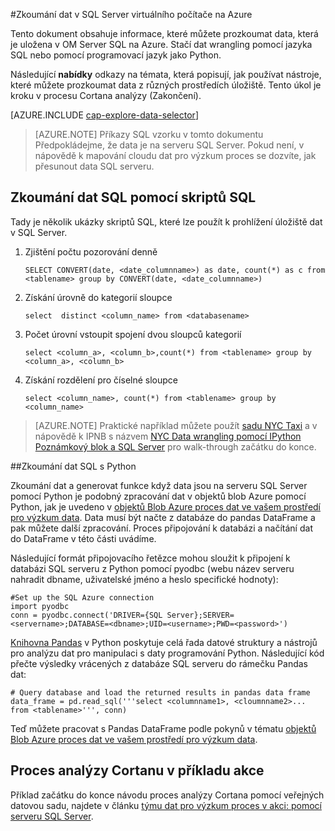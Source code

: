 <properties 
    pageTitle="Zkoumání dat v SQL Server virtuálního počítače na Azure | Microsoft Azure" 
    description="Jak zkoumat data, která je uložena v OM Server SQL na Azure." 
    services="machine-learning" 
    documentationCenter="" 
    authors="bradsev" 
    manager="jhubbard" 
    editor="cgronlun" />

<tags 
    ms.service="machine-learning" 
    ms.workload="data-services" 
    ms.tgt_pltfrm="na" 
    ms.devlang="na" 
    ms.topic="article" 
    ms.date="09/13/2016" 
    ms.author="bradsev" /> 

#<a name="explore-data-in-sql-server-virtual-machine-on-azure"></a>Zkoumání dat v SQL Server virtuálního počítače na Azure


Tento dokument obsahuje informace, které můžete prozkoumat data, která je uložena v OM Server SQL na Azure. Stačí dat wrangling pomocí jazyka SQL nebo pomocí programovací jazyk jako Python.

Následující **nabídky** odkazy na témata, která popisují, jak používat nástroje, které můžete prozkoumat data z různých prostředích úložiště. Tento úkol je kroku v procesu Cortana analýzy (Zakončení).

[AZURE.INCLUDE [cap-explore-data-selector](../../includes/cap-explore-data-selector.md)]


> [AZURE.NOTE] Příkazy SQL vzorku v tomto dokumentu Předpokládejme, že data je na serveru SQL Server. Pokud není, v nápovědě k mapování cloudu dat pro výzkum proces se dozvíte, jak přesunout data SQL serveru.



## <a name="sql-dataexploration"></a>Zkoumání dat SQL pomocí skriptů SQL

Tady je několik ukázky skriptů SQL, které lze použít k prohlížení úložiště dat v SQL Server.

1. Zjištění počtu pozorování denně

    `SELECT CONVERT(date, <date_columnname>) as date, count(*) as c from <tablename> group by CONVERT(date, <date_columnname>)` 

2. Získání úrovně do kategorií sloupce

    `select  distinct <column_name> from <databasename>`

3. Počet úrovní vstoupit spojení dvou sloupců kategorií 

    `select <column_a>, <column_b>,count(*) from <tablename> group by <column_a>, <column_b>`

4. Získání rozdělení pro číselné sloupce

    `select <column_name>, count(*) from <tablename> group by <column_name>`

> [AZURE.NOTE] Praktické například můžete použít [sadu NYC Taxi](http://www.andresmh.com/nyctaxitrips/) a v nápovědě k IPNB s názvem [NYC Data wrangling pomocí IPython Poznámkový blok a SQL Server](https://github.com/Azure/Azure-MachineLearning-DataScience/blob/master/Misc/DataScienceProcess/iPythonNotebooks/machine-Learning-data-science-process-sql-walkthrough.ipynb) pro walk-through začátku do konce.

##<a name="python"></a>Zkoumání dat SQL s Python

Zkoumání dat a generovat funkce když data jsou na serveru SQL Server pomocí Python je podobný zpracování dat v objektů blob Azure pomocí Python, jak je uvedeno v [objektů Blob Azure proces dat ve vašem prostředí pro výzkum data](machine-learning-data-science-process-data-blob.md). Data musí být načte z databáze do pandas DataFrame a pak můžete další zpracování. Proces připojování k databázi a načítání dat do DataFrame v této části uvádíme.

Následující formát připojovacího řetězce mohou sloužit k připojení k databázi SQL serveru z Python pomocí pyodbc (webu název serveru nahradit dbname, uživatelské jméno a heslo specifické hodnoty):

    #Set up the SQL Azure connection
    import pyodbc   
    conn = pyodbc.connect('DRIVER={SQL Server};SERVER=<servername>;DATABASE=<dbname>;UID=<username>;PWD=<password>')

[Knihovna Pandas](http://pandas.pydata.org/) v Python poskytuje celá řada datové struktury a nástrojů pro analýzu dat pro manipulaci s daty programování Python. Následující kód přečte výsledky vrácených z databáze SQL serveru do rámečku Pandas dat:

    # Query database and load the returned results in pandas data frame
    data_frame = pd.read_sql('''select <columnname1>, <cloumnname2>... from <tablename>''', conn)

Teď můžete pracovat s Pandas DataFrame podle pokynů v tématu [objektů Blob Azure proces dat ve vašem prostředí pro výzkum data](machine-learning-data-science-process-data-blob.md).

## <a name="cortana-analytics-process-in-action-example"></a>Proces analýzy Cortanu v příkladu akce

Příklad začátku do konce návodu proces analýzy Cortana pomocí veřejných datovou sadu, najdete v článku [týmu dat pro výzkum proces v akci: pomocí serveru SQL Server](machine-learning-data-science-process-sql-walkthrough.md).

 
